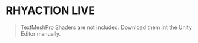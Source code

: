 # RHYACTION LIVE

> TextMeshPro Shaders are not included. Download them int the Unity Editor manually.